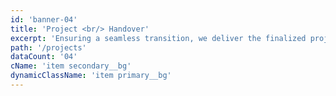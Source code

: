 ```yaml
---
id: 'banner-04'
title: 'Project <br/> Handover'
excerpt: 'Ensuring a seamless transition, we deliver the finalized project to clients with full support.'
path: '/projects'
dataCount: '04'
cName: 'item secondary__bg'
dynamicClassName: 'item primary__bg'
---
```

